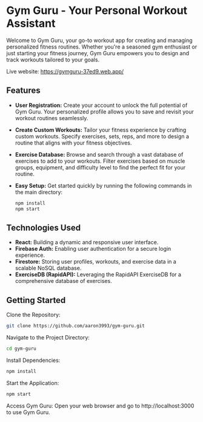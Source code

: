 # Gym Guru - Your Personal Workout Assistant

Welcome to Gym Guru, your go-to workout app for creating and managing personalized fitness routines. Whether you're a seasoned gym enthusiast or just starting your fitness journey, Gym Guru empowers you to design and track workouts tailored to your goals.

Live website: https://gymguru-37ed9.web.app/

## Features

- **User Registration:** Create your account to unlock the full potential of Gym Guru. Your personalized profile allows you to save and revisit your workout routines seamlessly.

- **Create Custom Workouts:** Tailor your fitness experience by crafting custom workouts. Specify exercises, sets, reps, and more to design a routine that aligns with your fitness objectives.

- **Exercise Database:** Browse and search through a vast database of exercises to add to your workouts. Filter exercises based on muscle groups, equipment, and difficulty level to find the perfect fit for your routine.

- **Easy Setup:** Get started quickly by running the following commands in the main directory:
  ```bash
  npm install
  npm start
  ```

## Technologies Used

- **React:** Building a dynamic and responsive user interface.
- **Firebase Auth:** Enabling user authentication for a secure login experience.
- **Firestore:** Storing user profiles, workouts, and exercise data in a scalable NoSQL database.
- **ExerciseDB (RapidAPI):** Leveraging the RapidAPI ExerciseDB for a comprehensive database of exercises.

## Getting Started

Clone the Repository:

  ```bash
  git clone https://github.com/aaron3993/gym-guru.git
```

Navigate to the Project Directory:

  ```bash
  cd gym-guru
```

Install Dependencies:

  ```bash
  npm install
```

Start the Application:
  
  ```bash
  npm start
```

Access Gym Guru:
Open your web browser and go to http://localhost:3000 to use Gym Guru.
